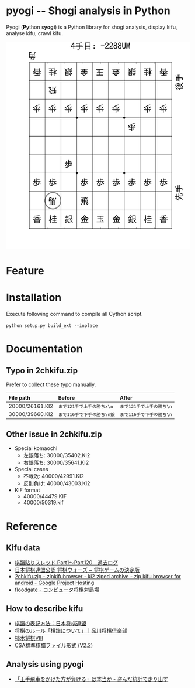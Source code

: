 pyogi -- Shogi analysis in Python
===================================

Pyogi (**Py**thon s**yogi**) is a Python library for shogi analysis, display kifu, analyse kifu, crawl kifu.

![Image generated by pyogi.board.plot_state_mpl()](doc/sample_code/example_mpl.png)

# Feature
# Installation
Execute following command to compile all Cython script.

`python setup.py build_ext --inplace`

# Documentation
## Typo in 2chkifu.zip
Prefer to collect these typo manually.

|File path      |Before                    |After                   |
|:--------------|:-------------------------|:-----------------------|
|20000/26161.KI2|`まで121手で上手の勝ちx\n` |`まで121手で上手の勝ち\n`|
|30000/39660.KI2|`まで116手で下手の勝ち\n銀`|`まで116手で下手の勝ち\n`|

## Other issue in 2chkifu.zip

* Special komaochi
  * 左銀落ち: 30000/35402.KI2
  * 右銀落ち: 30000/35641.KI2
* Special cases
  * 不戦敗: 40000/42991.KI2
  * 反則負け: 40000/43003.KI2
* KIF format
  * 40000/44479.KIF
  * 40000/50319.kif


# Reference
## Kifu data
* [棋譜貼りスレッド Part1～Part120　過去ログ](http://shogikakolog.web.fc2.com/)
* [日本将棋連盟公認 将棋ウォーズ ~ 将棋ゲームの決定版](http://shogiwars.heroz.jp/)
* [2chkifu.zip - zipkifubrowser - ki2 ziped archive - zip kifu browser for android - Google Project Hosting](https://code.google.com/p/zipkifubrowser/downloads/detail?name=2chkifu.zip&can=2&q=)
* [floodgate - コンピュータ将棋対局場](http://wdoor.c.u-tokyo.ac.jp/shogi/)

## How to describe kifu
* [棋譜の表記方法：日本将棋連盟](http://www.shogi.or.jp/faq/kihuhyouki.html)
* [将棋のルール「棋譜について」｜品川将棋倶楽部](http://ameblo.jp/written-by-m/entry-10365417107.html)
* [柿木将棋VIII](http://www.enterbrain.co.jp/game_site/kakinoki/function.html)
* [CSA標準棋譜ファイル形式 (V2.2)](http://www.computer-shogi.org/protocol/record_v22.html)

## Analysis using pyogi
* [「王手飛車をかけた方が負ける」は本当か - 盗んだ統計で走り出す](http://tosh1ki.github.io/data-an/2015/06/24/searchfork/)
